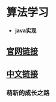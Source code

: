 #  算法学习
* **java实现**
##  [官网链接](https://leetcode.com/problemset/all/)
##  [中文链接](https://leetcode-cn.com/problemset/all/)
###  萌新的成长之路
